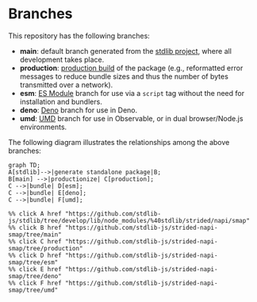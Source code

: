 <!--

@license Apache-2.0

Copyright (c) 2022 The Stdlib Authors.

Licensed under the Apache License, Version 2.0 (the "License");
you may not use this file except in compliance with the License.
You may obtain a copy of the License at

    http://www.apache.org/licenses/LICENSE-2.0

Unless required by applicable law or agreed to in writing, software
distributed under the License is distributed on an "AS IS" BASIS,
WITHOUT WARRANTIES OR CONDITIONS OF ANY KIND, either express or implied.
See the License for the specific language governing permissions and
limitations under the License.

-->

# Branches

This repository has the following branches:

-   **main**: default branch generated from the [stdlib project][stdlib-url], where all development takes place.
-   **production**: [production build][production-url] of the package (e.g., reformatted error messages to reduce bundle sizes and thus the number of bytes transmitted over a network).
-   **esm**: [ES Module][esm-url] branch for use via a `script` tag without the need for installation and bundlers.
-   **deno**: [Deno][deno-url] branch for use in Deno.
-   **umd**: [UMD][umd-url] branch for use in Observable, or in dual browser/Node.js environments.

The following diagram illustrates the relationships among the above branches:

```mermaid
graph TD;
A[stdlib]-->|generate standalone package|B;
B[main] -->|productionize| C[production];
C -->|bundle| D[esm];
C -->|bundle| E[deno];
C -->|bundle| F[umd];

%% click A href "https://github.com/stdlib-js/stdlib/tree/develop/lib/node_modules/%40stdlib/strided/napi/smap"
%% click B href "https://github.com/stdlib-js/strided-napi-smap/tree/main"
%% click C href "https://github.com/stdlib-js/strided-napi-smap/tree/production"
%% click D href "https://github.com/stdlib-js/strided-napi-smap/tree/esm"
%% click E href "https://github.com/stdlib-js/strided-napi-smap/tree/deno"
%% click F href "https://github.com/stdlib-js/strided-napi-smap/tree/umd"
```

[stdlib-url]: https://github.com/stdlib-js/stdlib/tree/develop/lib/node_modules/%40stdlib/strided/napi/smap
[production-url]: https://github.com/stdlib-js/strided-napi-smap/tree/production
[deno-url]: https://github.com/stdlib-js/strided-napi-smap/tree/deno
[umd-url]: https://github.com/stdlib-js/strided-napi-smap/tree/umd
[esm-url]: https://github.com/stdlib-js/strided-napi-smap/tree/esm